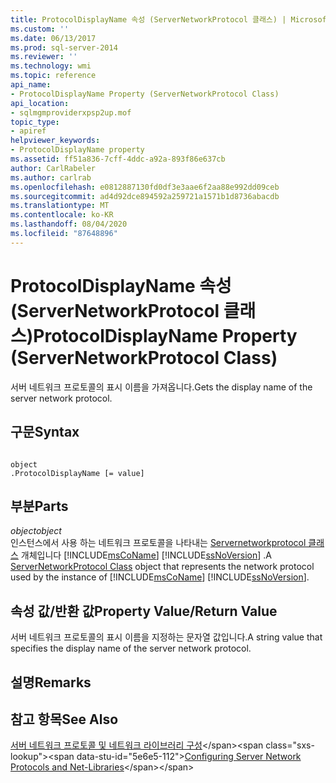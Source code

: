 ```yaml
---
title: ProtocolDisplayName 속성 (ServerNetworkProtocol 클래스) | Microsoft Docs
ms.custom: ''
ms.date: 06/13/2017
ms.prod: sql-server-2014
ms.reviewer: ''
ms.technology: wmi
ms.topic: reference
api_name:
- ProtocolDisplayName Property (ServerNetworkProtocol Class)
api_location:
- sqlmgmproviderxpsp2up.mof
topic_type:
- apiref
helpviewer_keywords:
- ProtocolDisplayName property
ms.assetid: ff51a836-7cff-4ddc-a92a-893f86e637cb
author: CarlRabeler
ms.author: carlrab
ms.openlocfilehash: e0812887130fd0df3e3aae6f2aa88e992dd09ceb
ms.sourcegitcommit: ad4d92dce894592a259721a1571b1d8736abacdb
ms.translationtype: MT
ms.contentlocale: ko-KR
ms.lasthandoff: 08/04/2020
ms.locfileid: "87648896"
---
```

# <a name="protocoldisplayname-property-servernetworkprotocol-class"></a><span data-ttu-id="5e6e5-102">ProtocolDisplayName 속성(ServerNetworkProtocol 클래스)</span><span class="sxs-lookup"><span data-stu-id="5e6e5-102">ProtocolDisplayName Property (ServerNetworkProtocol Class)</span></span>
  <span data-ttu-id="5e6e5-103">서버 네트워크 프로토콜의 표시 이름을 가져옵니다.</span><span class="sxs-lookup"><span data-stu-id="5e6e5-103">Gets the display name of the server network protocol.</span></span>  
  
## <a name="syntax"></a><span data-ttu-id="5e6e5-104">구문</span><span class="sxs-lookup"><span data-stu-id="5e6e5-104">Syntax</span></span>  
  
```  
  
object  
.ProtocolDisplayName [= value]  
```  
  
## <a name="parts"></a><span data-ttu-id="5e6e5-105">부분</span><span class="sxs-lookup"><span data-stu-id="5e6e5-105">Parts</span></span>  
 <span data-ttu-id="5e6e5-106">*object*</span><span class="sxs-lookup"><span data-stu-id="5e6e5-106">*object*</span></span>  
 <span data-ttu-id="5e6e5-107">인스턴스에서 사용 하는 네트워크 프로토콜을 나타내는 [Servernetworkprotocol 클래스](servernetworkprotocol-class.md) 개체입니다 [!INCLUDE[msCoName](../../../includes/msconame-md.md)] [!INCLUDE[ssNoVersion](../../../includes/ssnoversion-md.md)] .</span><span class="sxs-lookup"><span data-stu-id="5e6e5-107">A [ServerNetworkProtocol Class](servernetworkprotocol-class.md) object that represents the network protocol used by the instance of [!INCLUDE[msCoName](../../../includes/msconame-md.md)] [!INCLUDE[ssNoVersion](../../../includes/ssnoversion-md.md)].</span></span>  
  
## <a name="property-valuereturn-value"></a><span data-ttu-id="5e6e5-108">속성 값/반환 값</span><span class="sxs-lookup"><span data-stu-id="5e6e5-108">Property Value/Return Value</span></span>  
 <span data-ttu-id="5e6e5-109">서버 네트워크 프로토콜의 표시 이름을 지정하는 문자열 값입니다.</span><span class="sxs-lookup"><span data-stu-id="5e6e5-109">A string value that specifies the display name of the server network protocol.</span></span>  
  
## <a name="remarks"></a><span data-ttu-id="5e6e5-110">설명</span><span class="sxs-lookup"><span data-stu-id="5e6e5-110">Remarks</span></span>  
  
## <a name="see-also"></a><span data-ttu-id="5e6e5-111">참고 항목</span><span class="sxs-lookup"><span data-stu-id="5e6e5-111">See Also</span></span>  
 <span data-ttu-id="5e6e5-112">[서버 네트워크 프로토콜 및 네트워크 라이브러리 구성](https://msdn.microsoft.com/library/ms177485\(v=sql.100\).aspx)</span><span class="sxs-lookup"><span data-stu-id="5e6e5-112">[Configuring Server Network Protocols and Net-Libraries](https://msdn.microsoft.com/library/ms177485\(v=sql.100\).aspx)</span></span>  
  
  
